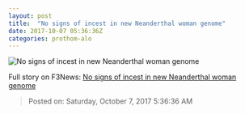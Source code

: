 ```yaml
---
layout: post
title:  "No signs of incest in new Neanderthal woman genome"
date: 2017-10-07 05:36:36Z
categories: prothom-alo
---
```


![No signs of incest in new Neanderthal woman genome](http://en.prothom-alo.com/contents/cache/images/1200x630x1/uploads/media/2017/10/07/50a09adb7fd8d792c7978beea68f1f8a-Neanderthal.jpg?jadewits_media_id=151329)




Full story on F3News: [No signs of incest in new Neanderthal woman genome](http://www.f3nws.com/n/e3fyDD)

> Posted on: Saturday, October 7, 2017 5:36:36 AM
